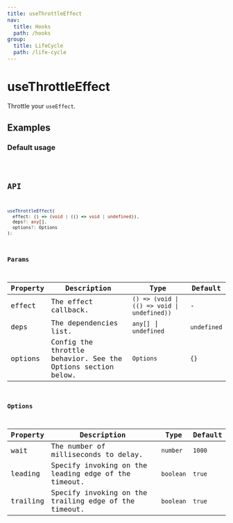 ```yaml
---
title: useThrottleEffect
nav:
  title: Hooks
  path: /hooks
group:
  title: LifeCycle
  path: /life-cycle
---
```


# useThrottleEffect

Throttle your `useEffect`.

## Examples

### Default usage

<code src="./demo/demo1.tsx" />

## API

```typescript
useThrottleEffect(
  effect: () => (void | (() => void | undefined)),
  deps?: any[],
  options?: Options
);
```

### Params

| Property | Description                                                  | Type                                        | Default     |
|----------|--------------------------------------------------------------|---------------------------------------------|-------------|
| effect   | The effect callback.                                         | `() => (void \| (() => void \| undefined))` | -           |
| deps     | The dependencies list.                                       | `any[]` \| `undefined`                      | `undefined` |
| options  | Config the throttle behavior. See the Options section below. | `Options`                                   | `{}`        |

### Options

| Property | Description                                           | Type      | Default   |
|----------|-------------------------------------------------------|-----------|-----------|
| wait     | The number of milliseconds to delay.                  | `number`  | `1000`    |
| leading  | Specify invoking on the leading edge of the timeout.  | `boolean` | `true`    |
| trailing | Specify invoking on the trailing edge of the timeout. | `boolean` | `true`    |
